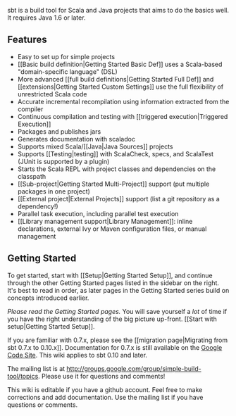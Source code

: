 sbt is a build tool for Scala and Java projects that aims to do the basics well. It requires Java 1.6 or later.

## Features
* Easy to set up for simple projects
* [[Basic build definition|Getting Started Basic Def]] uses a Scala-based "domain-specific language" (DSL)
* More advanced [[full build definitions|Getting Started Full Def]] and [[extensions|Getting Started Custom Settings]] use the full flexibility of unrestricted Scala code
* Accurate incremental recompilation using information extracted from the compiler
* Continuous compilation and testing with [[triggered execution|Triggered Execution]]
* Packages and publishes jars
* Generates documentation with scaladoc
* Supports mixed Scala/[[Java|Java Sources]] projects
* Supports [[Testing|testing]] with ScalaCheck, specs, and ScalaTest (JUnit is supported by a plugin)
* Starts the Scala REPL with project classes and dependencies on the classpath
* [[Sub-project|Getting Started Multi-Project]] support (put multiple packages in one project)
* [[External project|External Projects]] support (list a git repository as a dependency!)
* Parallel task execution, including parallel test execution
* [[Library management support|Library Management]]: inline declarations, external Ivy or Maven configuration files, or manual management

## Getting Started

To get started, start with [[Setup|Getting Started Setup]], and continue through the other Getting
Started pages listed in the sidebar on the right. It's best to read in
order, as later pages in the Getting Started series build on concepts
introduced earlier.

_Please read the Getting Started pages._ You will save yourself a _lot_ of
time if you have the right understanding of the big picture
up-front. [[Start with setup|Getting Started Setup]].

If you are familiar with 0.7.x, please see the
[[migration page|Migrating from sbt 0.7.x to 0.10.x]]. Documentation for
0.7.x is still available on the
[Google Code Site](http://code.google.com/p/simple-build-tool/wiki/DocumentationHome).
This wiki applies to sbt 0.10 and later.

The mailing list is at <http://groups.google.com/group/simple-build-tool/topics>. Please use it for questions and comments!

This wiki is editable if you have a github account.  Feel free to make corrections and add documentation.  Use the mailing list if you have questions or comments.

